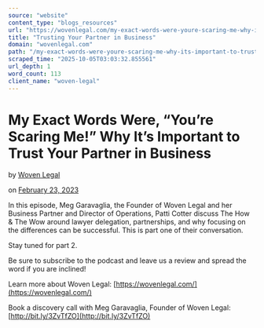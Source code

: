 ```yaml
---
source: "website"
content_type: "blogs_resources"
url: "https://wovenlegal.com/my-exact-words-were-youre-scaring-me-why-its-important-to-trust-your-partner-in-business/"
title: "Trusting Your Partner in Business"
domain: "wovenlegal.com"
path: "/my-exact-words-were-youre-scaring-me-why-its-important-to-trust-your-partner-in-business/"
scraped_time: "2025-10-05T03:03:32.855561"
url_depth: 1
word_count: 113
client_name: "woven-legal"
---
```


# My Exact Words Were, “You’re Scaring Me!” Why It’s Important to Trust Your Partner in Business

by [Woven Legal](https://wovenlegal.com/author/wovenlegal_iw3gt6/)

on [February 23, 2023](https://wovenlegal.com/2023/02/23/)

In this episode, Meg Garavaglia, the Founder of Woven Legal and her Business Partner and Director of Operations, Patti Cotter discuss The How & The Wow around lawyer delegation, partnerships, and why focusing on the differences can be successful. This is part one of their conversation.

Stay tuned for part 2.

Be sure to subscribe to the podcast and leave us a review and spread the word if you are inclined!

Learn more about Woven Legal: [https://wovenlegal.com/](https://wovenlegal.com/)

Book a discovery call with Meg Garavaglia, Founder of Woven Legal: [http://bit.ly/3ZvTfZO](http://bit.ly/3ZvTfZO)